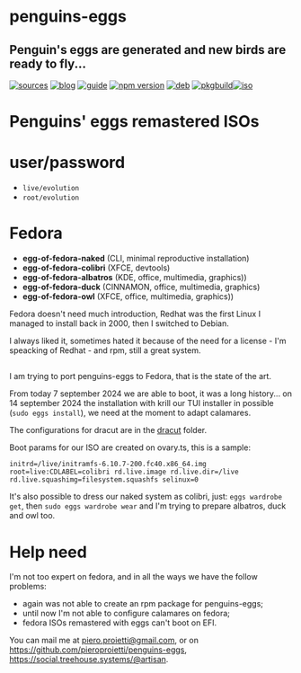 penguins-eggs
=============

## Penguin&#39;s eggs are generated and new birds are ready to fly...
[![sources](https://img.shields.io/badge/github-sources-cyan)](https://github.com/pieroproietti/penguins-eggs)
[![blog](https://img.shields.io/badge/blog-penguin's%20eggs-cyan)](https://penguins-eggs.net)
[![guide](https://img.shields.io/badge/guide-penguin's%20eggs-cyan)](https://penguins-eggs.net/docs/Tutorial/eggs-users-guide)
[![npm version](https://img.shields.io/npm/v/penguins-eggs.svg)](https://npmjs.org/package/penguins-eggs)
[![deb](https://img.shields.io/badge/deb-packages-blue)](https://sourceforge.net/projects/penguins-eggs/files/DEBS)
[![pkgbuild](https://img.shields.io/badge/pkgbuild-packages-blue)](https://sourceforge.net/projects/penguins-eggs/files/PKGBUILD)[![iso](https://img.shields.io/badge/iso-images-cyan)](https://sourceforge.net/projects/penguins-eggs/files/ISOS)

# Penguins' eggs remastered ISOs

# user/password
* ```live/evolution```
* ```root/evolution```

# Fedora

* **egg-of-fedora-naked** (CLI, minimal reproductive installation)
* **egg-of-fedora-colibri** (XFCE, devtools)
* **egg-of-fedora-albatros**  (KDE, office, multimedia, graphics))
* **egg-of-fedora-duck** (CINNAMON, office, multimedia, graphics)
* **egg-of-fedora-owl**  (XFCE, office, multimedia, graphics))

Fedora doesn't need much introduction, Redhat was the first Linux I managed to install back in 2000, then I switched to Debian.

I always liked it, sometimes hated it because of the need for a license - I'm speacking of Redhat - and rpm, still a great system.

## 

I am trying to port penguins-eggs to Fedora, that is the state of the art. 

From today 7 september 2024 we are able to boot, it was a long history... on 14 september 2024 the installation with krill our TUI installer in possible (`sudo eggs install`), we need at the moment to adapt calamares.

The configurations for dracut are in the [dracut](https://github.com/pieroproietti/penguins-eggs/tree/master/dracut) folder.

Boot params for our ISO are created on ovary.ts, this is a sample:
```
initrd=/live/initramfs-6.10.7-200.fc40.x86_64.img root=live:CDLABEL=colibri rd.live.image rd.live.dir=/live rd.live.squashimg=filesystem.squashfs selinux=0 
```
It's also possible to dress our naked system as colibri, just:
`eggs wardrobe get`, then `sudo eggs wardrobe wear` and I'm trying to prepare albatros, duck and owl too.

# Help need
I'm not too expert on fedora, and in all the ways we have the follow problems:

* again was not able to create an rpm package for penguins-eggs;
* until now I'm not able to configure calamares on fedora;
* fedora ISOs remastered with eggs can't boot on EFI.

You can mail me at piero.proietti@gmail.com, or on https://github.com/pieroproietti/penguins-eggs, https://social.treehouse.systems/@artisan.
